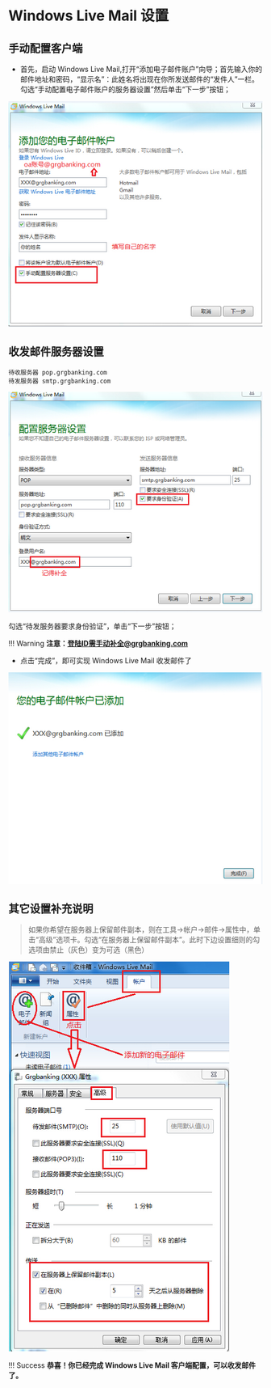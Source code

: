 # Windows Live Mail 设置

## 手动配置客户端 

- 首先，启动 Windows Live Mail,打开“添加电子邮件账户”向导；首先输入你的邮件地址和密码，“显示名”：此姓名将出现在你所发送邮件的“发件人”一栏。勾选“手动配置电子邮件账户的服务器设置”然后单击“下一步”按钮；

![](/imgs/LiveMailSeething/1.jpg)

## 收发邮件服务器设置

```
待收服务器 pop.grgbanking.com
待发服务器 smtp.grgbanking.com
```

![](/imgs/LiveMailSeething/2.jpg)

勾选“待发服务器要求身份验证”，单击“下一步”按钮；

!!! Warning
    **注意：登陆ID需手动补全@grgbanking.com**

- 点击“完成”，即可实现 Windows Live Mail 收发邮件了

![](/imgs/LiveMailSeething/3.jpg)

## 其它设置补充说明

> 如果你希望在服务器上保留邮件副本，则在工具→帐户→邮件→属性中，单击“高级”选项卡。勾选“在服务器上保留邮件副本”。此时下边设置细则的勾选项由禁止（灰色）变为可选（黑色）

![](/imgs/LiveMailSeething/4.jpg)

!!! Success
    **恭喜！你已经完成 Windows Live Mail 客户端配置，可以收发邮件了。**